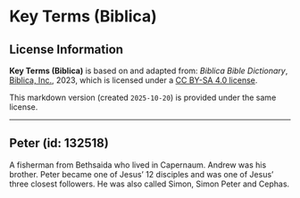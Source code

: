 # Key Terms (Biblica)

## License Information

**Key Terms (Biblica)** is based on and adapted from: _Biblica Bible Dictionary_, [Biblica, Inc.](https://www.biblica.com/), 2023, which is licensed under a [CC BY-SA 4.0 license](https://creativecommons.org/licenses/by-sa/4.0/legalcode.en).

This markdown version (created `2025-10-20`) is provided under the same license.



--------------------------------

## Peter (id: 132518)

A fisherman from Bethsaida who lived in Capernaum. Andrew was his brother. Peter became one of Jesus’ 12 disciples and was one of Jesus’ three closest followers. He was also called Simon, Simon Peter and Cephas.


